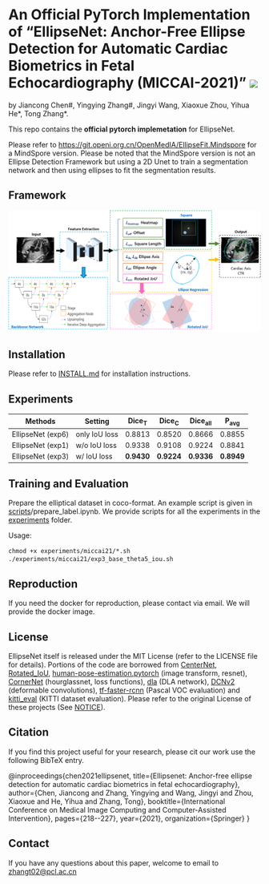 # 
<h1 align="left"> An Official PyTorch Implementation of “EllipseNet: Anchor-Free Ellipse Detection for Automatic Cardiac Biometrics in Fetal Echocardiography (MICCAI-2021)” <a href="https://arxiv.org/abs/2109.12474"><img src="https://img.shields.io/badge/arXiv-Paper-<COLOR>.svg" ></a></h1>
by Jiancong Chen#, Yingying Zhang#, Jingyi Wang, Xiaoxue Zhou, Yihua He*, Tong Zhang*. 

This repo contains the **official pytorch implemetation** for EllipseNet.

Please refer to https://git.openi.org.cn/OpenMedIA/EllipseFit.Mindspore for a MindSpore version. Please be noted that the MindSpore version is not an Ellipse Detection Framework but using a 2D Unet to train a segmentation network and then using ellipses to fit the segmentation results.  

## Framework

![](readme/EllipseNet.png)

## Installation

Please refer to [INSTALL.md](readme/INSTALL.md) for installation instructions.

## Experiments

| Methods  |  Setting | Dice<sub>T</sub> |  Dice<sub>C</sub>  | Dice<sub>all</sub> | P<sub>avg</sub> |
|----------|----------|----------|------------|---------------|-------------|
|EllipseNet (exp6) | only IoU loss | 0.8813 | 0.8520 | 0.8666 | 0.8855 |
|EllipseNet (exp1) | w/o IoU loss  | 0.9338 | 0.9108 | 0.9224 | 0.8841 |
|EllipseNet (exp3) | w/ IoU loss   | **0.9430** | **0.9224** | **0.9336** | **0.8949** |

## Training and Evaluation

Prepare the elliptical dataset in coco-format. An example script is given in [scripts](scripts)/prepare_label.ipynb. We provide scripts for all the experiments in the [experiments](experiments) folder.

Usage:
~~~
chmod +x experiments/miccai21/*.sh
./experiments/miccai21/exp3_base_theta5_iou.sh
~~~



## Reproduction

If you need the docker for reproduction, please contact via email. We will provide the docker image. 




## License

EllipseNet itself is released under the MIT License (refer to the LICENSE file for details).
Portions of the code are borrowed from [CenterNet](https://github.com/xingyizhou/CenterNet), [Rotated_IoU](https://github.com/lilanxiao/Rotated_IoU), [human-pose-estimation.pytorch](https://github.com/Microsoft/human-pose-estimation.pytorch) (image transform, resnet), [CornerNet](https://github.com/princeton-vl/CornerNet) (hourglassnet, loss functions), [dla](https://github.com/ucbdrive/dla) (DLA network), [DCNv2](https://github.com/CharlesShang/DCNv2) (deformable convolutions), [tf-faster-rcnn](https://github.com/endernewton/tf-faster-rcnn) (Pascal VOC evaluation) and [kitti_eval](https://github.com/prclibo/kitti_eval) (KITTI dataset evaluation). Please refer to the original License of these projects (See [NOTICE](NOTICE)).

## Citation

If you find this project useful for your research, please cit our work use the following BibTeX entry.

@inproceedings{chen2021ellipsenet,
  title={Ellipsenet: Anchor-free ellipse detection for automatic cardiac biometrics in fetal echocardiography},
  author={Chen, Jiancong and Zhang, Yingying and Wang, Jingyi and Zhou, Xiaoxue and He, Yihua and Zhang, Tong},
  booktitle={International Conference on Medical Image Computing and Computer-Assisted Intervention},
  pages={218--227},
  year={2021},
  organization={Springer}
}

## Contact

If you have any questions about this paper, welcome to email to  [zhangt02@pcl.ac.cn](mailto:zhangt02@pcl.ac.cn)

